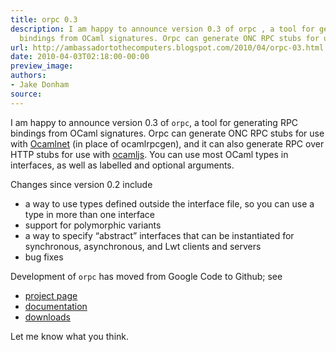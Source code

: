 ```yaml
---
title: orpc 0.3
description: I am happy to announce version 0.3 of orpc , a tool for generating RPC
  bindings from OCaml signatures. Orpc can generate ONC RPC stubs for u...
url: http://ambassadortothecomputers.blogspot.com/2010/04/orpc-03.html
date: 2010-04-03T02:18:00-00:00
preview_image:
authors:
- Jake Donham
source:
---
```


<p>I am happy to announce version 0.3 of <code>orpc</code>, a tool for generating RPC bindings from OCaml signatures. Orpc can generate ONC RPC stubs for use with <a href="http://projects.camlcity.org/projects/ocamlnet.html">Ocamlnet</a> (in place of ocamlrpcgen), and it can also generate RPC over HTTP stubs for use with <a href="http://github.com/jaked/ocamljs">ocamljs</a>. You can use most OCaml types in interfaces, as well as labelled and optional arguments.</p> 
 
<p>Changes since version 0.2 include</p> 
 
<ul> 
<li>a way to use types defined outside the interface file, so you can use a type in more than one interface</li> 
 
<li>support for polymorphic variants</li> 
 
<li>a way to specify “abstract” interfaces that can be instantiated for synchronous, asynchronous, and Lwt clients and servers</li> 
 
<li>bug fixes</li> 
</ul> 
 
<p>Development of <code>orpc</code> has moved from Google Code to Github; see</p> 
 
<ul> 
<li><a href="http://github.com/jaked/orpc">project page</a></li> 
 
<li><a href="http://jaked.github.com/orpc">documentation</a></li> 
 
<li><a href="http://github.com/jaked/orpc/downloads">downloads</a></li> 
</ul> 
 
<p>Let me know what you think.</p>
